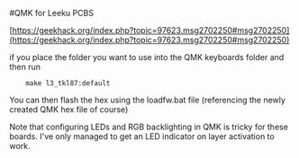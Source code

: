 #QMK for Leeku PCBS

[https://geekhack.org/index.php?topic=97623.msg2702250#msg2702250](https://geekhack.org/index.php?topic=97623.msg2702250#msg2702250)

if you place the folder you want to use into the QMK keyboards folder and then run

		make l3_tkl87:default

You can then flash the hex using the loadfw.bat file (referencing the newly created QMK hex file of course)

Note that configuring LEDs and RGB backlighting in QMK is tricky for these boards. I've only managed to get an LED indicator on layer activation to work.
